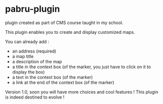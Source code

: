 # pabru-plugin
plugin created as part of CMS course taught in my school.

This plugin enables you to create and display customized maps.

You can already add :
- an address (required)
- a map title
- a description of the map
- a title in the context box (of the marker, you just have to click on it to display the box)
- a text in the context box (of the marker)
- a link at the end of the context box (of the marker)

Version 1.0, soon you will have more choices and cool features !
This plugin is indeed destined to evolve !
